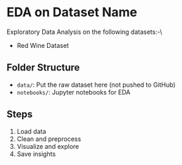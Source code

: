 # EDA on Dataset Name

Exploratory Data Analysis on the following datasets:-\
- Red Wine Dataset

## Folder Structure
- `data/`: Put the raw dataset here (not pushed to GitHub)
- `notebooks/`: Jupyter notebooks for EDA

## Steps
1. Load data
2. Clean and preprocess
3. Visualize and explore
4. Save insights

